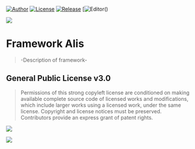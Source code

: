 [![Author](https://img.shields.io/badge/author-Pablo%20Perdomo%20Falc%C3%B3n-blue)]()
[![License](https://img.shields.io/badge/license-GPL%20v3.0-blue)]()
[![Release](https://img.shields.io/badge/Alis-v1.0.0-blue)]()
[![Editor](https://shields.io/badge/Editor-Windows%20%7C%20MacOS%20%7C%20Linux-%23989898)()

![](https://github.com/pabllopf/Alis/blob/main/Docs/Alis_Banner_970x250.png)

#  Framework Alis
> -Description of framework- 



## General Public License v3.0
> Permissions of this strong copyleft license are conditioned on making available complete source code of licensed works and modifications, which include larger works using a licensed work, under the same license. Copyright and license notices must be preserved. Contributors provide an express grant of patent rights.    

![](https://github.com/pabllopf/Alis/blob/main/Docs/LicenseLimits.png)    

[![](https://github.com/pabllopf/Alis/blob/main/Docs/ReadMore.png)](https://github.com/pabllopf/Alis/blob/master/LICENSE)
